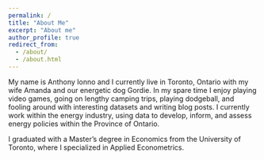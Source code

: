```yaml
---
permalink: /
title: "About Me"
excerpt: "About me"
author_profile: true
redirect_from: 
  - /about/
  - /about.html
---
```


My name is Anthony Ionno and I currently live in Toronto, Ontario with my wife Amanda and our energetic dog Gordie. In my spare time I enjoy playing video games, going on lengthy camping trips, playing dodgeball, and fooling around with interesting datasets and writing blog posts. I currently work within the energy industry, using data to develop, inform, and assess energy policies within the Province of Ontario.

I graduated with a Master’s degree in Economics from the University of Toronto, where I specialized in Applied Econometrics.
